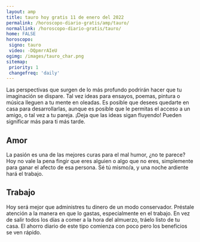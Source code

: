 ```yaml
---
layout: amp
title: tauro hoy gratis 11 de enero del 2022 
permalink: /horoscopo-diario-gratis/amp/tauro/
normallink: /horoscopo-diario-gratis/tauro/
home: FALSE
horoscopo:
 signo: tauro
 video: -DQpmrrAIeU
ogimg: /images/tauro_char.png
sitemap:
 priority: 1
 changefreq: 'daily'
---
```



Las perspectivas que surgen de lo más profundo podrirán hacer que tu imaginación se dispare. Tal vez ideas para ensayos, poemas, pintura o música lleguen a tu mente en oleadas. Es posible que desees quedarte en casa para desarrollarlas, aunque es posible que le permitas el acceso a un amigo, o tal vez a tu pareja. ¡Deja que las ideas sigan fluyendo! Pueden significar más para ti más tarde.

## Amor

La pasión es una de las mejores curas para el mal humor, ¿no te parece? Hoy no vale la pena fingir que eres alguien o algo que no eres, simplemente para ganar el afecto de esa persona. Sé tú mismo/a, y una noche ardiente hará el trabajo.

## Trabajo

Hoy será mejor que administres tu dinero de un modo conservador. Préstale atención a la manera en que lo gastas, especialmente en el trabajo. En vez de salir todos los días a comer a la hora del almuerzo, tráelo listo de tu casa. El ahorro diario de este tipo comienza con poco pero los beneficios se ven rápido.